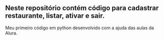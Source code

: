 <h2>Neste repositório contém código para cadastrar restaurante, listar, ativar e sair.</h2>
<p>Meu primeiro código em python desenvolvido com a ajuda das aulas da Alura.</p>
